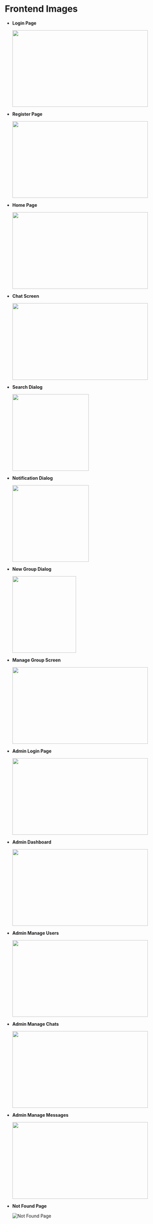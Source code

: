 # Frontend Images

- **Login Page**

  <img src="src/assets/images/pages_snapshots/SignIn.png" width="426px" height="240px">

- **Register Page**

    <img src="src/assets/images/pages_snapshots/SignUp.png" width="426px" height="240px">

- **Home Page**

    <img src="src/assets/images/pages_snapshots/HomeScreen.png" width="426px" height="240px">

- **Chat Screen**

    <img src="src/assets/images/pages_snapshots/ChatScreen.png" width="426px" height="240px">

- **Search Dialog**

    <img src="src/assets/images/pages_snapshots/SearchDialog.png" width="240px" height="240px">

- **Notification Dialog**

    <img src="src/assets/images/pages_snapshots/NotificationDialog.png" width="240px" height="240px">

- **New Group Dialog**

    <img src="src/assets/images/pages_snapshots/AddGroup.png" width="200px" height="240px">

- **Manage Group Screen**

    <img src="src/assets/images/pages_snapshots/ManageGroups.png" width="426px" height="240px">
  
- **Admin Login Page**

    <img src="src/assets/images/pages_snapshots/AdminLogin.png" width="426px" height="240px">
  
- **Admin Dashboard**

    <img src="src/assets/images/pages_snapshots/Dashboard.png" width="426px" height="240px">

- **Admin Manage Users**
    
    <img src="src/assets/images/pages_snapshots/UserManagement.gif" width="426px" height="240px">

- **Admin Manage Chats**
    
    <img src="src/assets/images/pages_snapshots/ChatManagement.gif" width="426px" height="240px">

- **Admin Manage Messages**

    <img src="src/assets/images/pages_snapshots/MessageManagement.gif" width="426px" height="240px">

- **Not Found Page**

    ![Not Found Page](src/assets/images/pages_snapshots/not-found-page.gif)